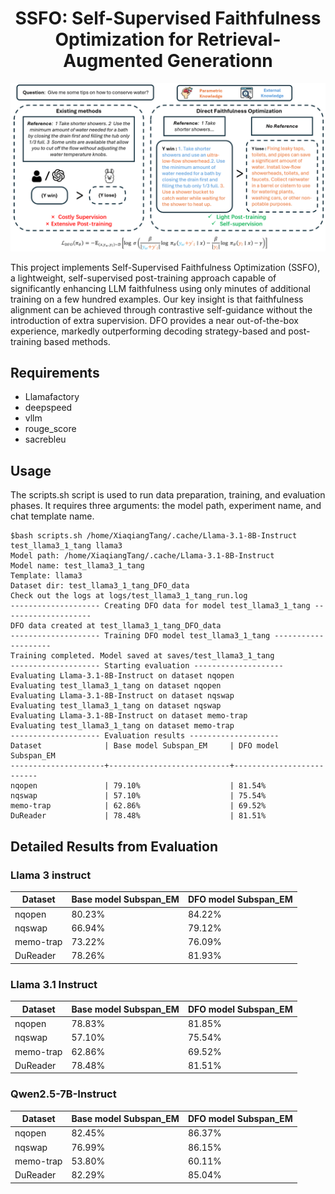 # <center>SSFO: Self-Supervised Faithfulness Optimization for Retrieval-Augmented Generationn</center>

![alt text](figs/method.png)

This project implements Self-Supervised Faithfulness Optimization (SSFO), a lightweight, self-supervised post-training approach capable of significantly enhancing LLM faithfulness using only minutes of additional training on a few hundred examples.
 Our key insight is that faithfulness alignment can be achieved through contrastive self-guidance without the introduction of extra supervision.
 DFO provides a near out-of-the-box experience, markedly outperforming decoding strategy-based and post-training based methods.

## Requirements
- Llamafactory
- deepspeed
- vllm
- rouge_score
- sacrebleu
 


## Usage
The scripts.sh script is used to run data preparation, training, and evaluation phases. It requires three arguments: the model path, experiment name, and chat template name.
```shell
$bash scripts.sh /home/XiaqiangTang/.cache/Llama-3.1-8B-Instruct test_llama3_1_tang llama3
Model path: /home/XiaqiangTang/.cache/Llama-3.1-8B-Instruct
Model name: test_llama3_1_tang
Template: llama3
Dataset dir: test_llama3_1_tang_DFO_data
Check out the logs at logs/test_llama3_1_tang_run.log
-------------------- Creating DFO data for model test_llama3_1_tang --------------------
DFO data created at test_llama3_1_tang_DFO_data
-------------------- Training DFO model test_llama3_1_tang --------------------
Training completed. Model saved at saves/test_llama3_1_tang
-------------------- Starting evaluation --------------------
Evaluating Llama-3.1-8B-Instruct on dataset nqopen
Evaluating test_llama3_1_tang on dataset nqopen
Evaluating Llama-3.1-8B-Instruct on dataset nqswap
Evaluating test_llama3_1_tang on dataset nqswap
Evaluating Llama-3.1-8B-Instruct on dataset memo-trap
Evaluating test_llama3_1_tang on dataset memo-trap
-------------------- Evaluation results --------------------
Dataset              | Base model Subspan_EM     | DFO model Subspan_EM     
---------------------+---------------------------+--------------------------
nqopen               | 79.10%                    | 81.54%                   
nqswap               | 57.10%                    | 75.54%                   
memo-trap            | 62.86%                    | 69.52% 
DuReader             | 78.48%                    | 81.51%               
```




## Detailed Results from Evaluation

### Llama 3 instruct
| Dataset   | Base model Subspan_EM | DFO model Subspan_EM |
|-----------|-----------------------|----------------------|
| nqopen    | 80.23%                | 84.22%               |
| nqswap    | 66.94%                | 79.12%               |
| memo-trap | 73.22%                | 76.09%               |
| DuReader  | 78.26%                | 81.93%               |

### Llama 3.1 Instruct
| Dataset   | Base model Subspan_EM | DFO model Subspan_EM |
|-----------|-----------------------|----------------------|
| nqopen    | 78.83%                | 81.85%               |
| nqswap    | 57.10%                | 75.54%               |
| memo-trap | 62.86%                | 69.52%               |
| DuReader  | 78.48%                | 81.51%               |

### Qwen2.5-7B-Instruct
| Dataset   | Base model Subspan_EM | DFO model Subspan_EM |
|-----------|-----------------------|----------------------|
| nqopen    | 82.45%                | 86.37%               |
| nqswap    | 76.99%                | 86.15%               |
| memo-trap | 53.80%                | 60.11%               |
| DuReader  | 82.29%                | 85.04%               |




